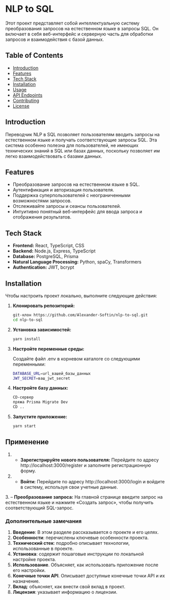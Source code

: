 # NLP to SQL 

Этот проект представляет собой интеллектуальную систему преобразования запросов на естественном языке в запросы SQL. Он включает в себя веб-интерфейс и серверную часть для обработки запросов и взаимодействия с базой данных.

## Table of Contents

- [Introduction](#introduction)
- [Features](#features)
- [Tech Stack](#tech-stack)
- [Installation](#installation)
- [Usage](#usage)
- [API Endpoints](#api-endpoints)
- [Contributing](#contributing)
- [License](#license)

## Introduction

Переводчик NLP в SQL позволяет пользователям вводить запросы на естественном языке и получать соответствующие запросы SQL. Эта система особенно полезна для пользователей, не имеющих технических знаний в SQL или базах данных, поскольку позволяет им легко взаимодействовать с базами данных.

## Features

- Преобразование запросов на естественном языке в SQL.
- Аутентификация и авторизация пользователя.
- Поддержка суперпользователей с неограниченными возможностями запросов.
- Отслеживайте запросы и сеансы пользователей.
- Интуитивно понятный веб-интерфейс для ввода запроса и отображения результатов.

## Tech Stack

- **Frontend:** React, TypeScript, CSS
- **Backend:** Node.js, Express, TypeScript
- **Database:** PostgreSQL, Prisma
- **Natural Language Processing:** Python, spaCy, Transformers
- **Authentication:** JWT, bcrypt

## Installation

Чтобы настроить проект локально, выполните следующие действия:

1. **Клонировать репозиторий:**
   ``` bash
   git-клон https://github.com/Alexander-Softin/nlp-to-sql.git
   cd nlp-to-sql

2. **Установка зависимостей:**
   ``` bash
   yarn install

3. **Настройте переменные среды:**

   Создайте файл .env в корневом каталоге со следующими переменными:
   
   ``` bash
   DATABASE_URL=url_вашей_базы_данных
   JWT_SECRET=ваш_jwt_secret

4. **Настройте базу данных:**
   ``` bash
   CD-сервер
   пряжа Prisma Migrate Dev
   CD ..

5. **Запустите приложение:**
   ``` bash
   yarn start

## Применение

1. - **Зарегистрируйте нового пользователя:**
Перейдите по адресу http://localhost:3000/register и заполните регистрационную форму.

2. - **Войти:**
Перейдите по адресу http://localhost:3000/login и войдите в систему, используя свои учетные данные.

3. – **Преобразование запроса:**
На главной странице введите запрос на естественном языке и нажмите «Создать запрос», чтобы получить соответствующий SQL-запрос.


### Дополнительные замечания

1. **Введение**: В этом разделе рассказывается о проекте и его целях.
2. **Особенности**: перечислены ключевые особенности проекта.
3. **Технический стек**: подробно описывает технологии, использованные в проекте.
4. **Установка**: содержит пошаговые инструкции по локальной настройке проекта.
5. **Использование**. Объясняет, как использовать приложение после его настройки.
6. **Конечные точки API**. Описывает доступные конечные точки API и их назначение.
7. **Вклад**: объясняет, как внести свой вклад в проект.
8. **Лицензия**: указывает информацию о лицензии.





